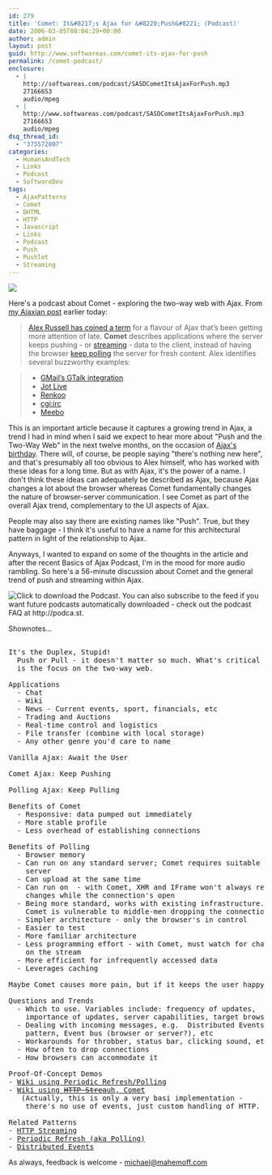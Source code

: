 ```yaml
---
id: 279
title: 'Comet: It&#8217;s Ajax for &#8220;Push&#8221; (Podcast)'
date: 2006-03-05T08:04:29+00:00
author: admin
layout: post
guid: http://www.softwareas.com/comet-its-ajax-for-push
permalink: /comet-podcast/
enclosure:
  - |
    http://softwareas.com/podcast/SASDCometItsAjaxForPush.mp3
    27166653
    audio/mpeg
  - |
    http://www.softwareas.com/podcast/SASDCometItsAjaxForPush.mp3
    27166653
    audio/mpeg
dsq_thread_id:
  - "375572807"
categories:
  - HumansAndTech
  - Links
  - Podcast
  - SoftwareDev
tags:
  - AjaxPatterns
  - Comet
  - DHTML
  - HTTP
  - Javascript
  - Links
  - Podcast
  - Push
  - Pushlet
  - Streaming
---
```

<img src="http://img134.imageshack.us/img134/2433/comet7aq.gif" />

Here's a podcast about Comet - exploring the two-way web with Ajax.
From <a href="http://ajaxian.com/archives/comet-a-new-approach-to-ajax-applications">my Ajaxian post</a> earlier today:

<blockquote>
<a href="http://alex.dojotoolkit.org/?p=545">Alex Russell has coined a term</a> for a flavour of Ajax that&#8217;s been getting more attention of late. <b>Comet</b> describes applications where the server keeps pushing - or <a href="http://ajaxpatterns.org/HTTP_Streaming">streaming</a> - data to the client, instead of having the browser <a href="http://ajaxpatterns.org/Periodic_Refresh">keep polling</a> the server for fresh content. Alex identifies several buzzworthy examples:
</blockquote><blockquote>
	<ul>
	<li><a href="http://mail.google.com/mail/help/chat.html">GMail&#8217;s GTalk integration</a></li>
	<li><a href="http://jotlive.com">Jot Live</a></li>
	<li><a href="http://renkoo.com">Renkoo</a></li>
	<li><a href="http://cgiirc.sourceforge.net/">cgi:irc</a></li>
	<li><a href="http://meebo.com">Meebo</a></li>
	</ul>
</blockquote>

This is an important article because it captures a growing trend in Ajax, a trend I had in mind when I said we expect to hear more about "Push and the Two-Way Web" in the next twelve months, on the occasion of <a href="http://ajaxian.com/archives/happy-birthday-ajax">Ajax's birthday</a>. There will, of course, be people saying "there's nothing new here", and that's presumably all too obvious to Alex himself, who has worked with these ideas for a long time. But as with Ajax, it's the power of a name. I don't think these ideas can adequately be described as Ajax, because Ajax changes a lot about the browser whereas Comet fundamentally changes the nature of browser-server communication. I see Comet as part of the overall Ajax trend, complementary to the UI aspects of Ajax.

People may also say there are existing names like "Push". True, but they have baggage - I think it's useful to have a name for this architectural pattern in light of the relationship to Ajax.

Anyways, I wanted to expand on some of the thoughts in the article and after the recent Basics of Ajax Podcast, I'm in the mood for more audio rambling. So here's a 56-minute discussion about Comet and the general trend of push and streaming within Ajax.

<a href="http://www.softwareas.com/podcast/SASDCometItsAjaxForPush.mp3"
title="Click to download the Podcast and play it on your computer."
style="text-decoration: none;"><img src="/images/aquapodcastfileicon.gif"
border="0" alt="Click to download the Podcast. You can also subscribe to the
feed if you want future podcasts automatically downloaded - check out the
podcast FAQ at http://podca.st." border="0"/></a>

Shownotes...

<pre>

It's the Duplex, Stupid!
  Push or Pull - it doesn't matter so much. What's critical here
  is the focus on the two-way web.

Applications
  - Chat
  - Wiki
  - News - Current events, sport, financials, etc
  - Trading and Auctions
  - Real-time control and logistics
  - File transfer (combine with local storage)
  - Any other genre you'd care to name

Vanilla Ajax: Await the User

Comet Ajax: Keep Pushing

Polling Ajax: Keep Pulling

Benefits of Comet
  - Responsive: data pumped out immediately
  - More stable profile
  - Less overhead of establishing connections

Benefits of Polling
  - Browser memory
  - Can run on any standard server; Comet requires suitable
    server
  - Can upload at the same time
  - Can run on  - with Comet, XHR and IFrame won't always reflect
    changes while the connection's open
  - Being more standard, works with existing infrastructure.
    Comet is vulnerable to middle-men dropping the connection.
  - Simpler architecture - only the browser's in control
  - Easier to test
  - More familiar architecture
  - Less programming effort - with Comet, must watch for changes
    on the stream
  - More efficient for infrequently accessed data
  - Leverages caching

Maybe Comet causes more pain, but if it keeps the user happy ...

Questions and Trends
  - Which to use. Variables include: frequency of updates,
    importance of updates, server capabilities, target browsers
  - Dealing with incoming messages, e.g.  Distributed Events
    pattern, Event bus (browser or server?), etc
  - Workarounds for throbber, status bar, clicking sound, etc.
  - How often to drop connections
  - How browsers can accommodate it

Proof-Of-Concept Demos
- <a href="http://ajaxify.com/run/wiki">Wiki using Periodic Refresh/Polling</a>
- <a href="http://ajaxify.com/run/wiki/streaming">Wiki using <span style="text-decoration: line-through;">HTTP Strea</span>uh, Comet</a>
   (Actually, this is only a very basi implementation -
    there's no use of events, just custom handling of HTTP.

Related Patterns
- <a href="http://ajaxpatterns.org/HTTP_Streaming">HTTP Streaming</a>
- <a href="http://ajaxpatterns.org/Periodic_Refresh">Periodic Refresh (aka Polling)</a>
- <a href="http://ajaxpatterns.org/Distributed_Events">Distributed Events</a>
</pre>

As always, feedback is welcome - michael@mahemoff.com<!--3211e483ebcc46ba6cfa52b027a8b6e5-->